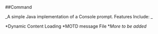 ##Command

_A simple Java implementation of a Console prompt.
Features Include: _
 
 *Dynamic Content Loading
 *MOTD message File
 *_More to be added_
 